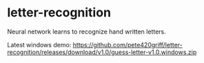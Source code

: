 # letter-recognition
Neural network learns to recognize hand written letters.

Latest windows demo: https://github.com/pete420griff/letter-recognition/releases/download/v1.0/guess-letter-v1.0.windows.zip 
